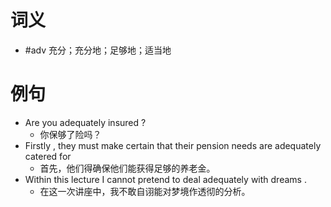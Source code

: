 # 词义
- #adv 充分；充分地；足够地；适当地
# 例句
- Are you adequately insured ?
	- 你保够了险吗？
- Firstly , they must make certain that their pension needs are adequately catered for
	- 首先，他们得确保他们能获得足够的养老金。
- Within this lecture I cannot pretend to deal adequately with dreams .
	- 在这一次讲座中，我不敢自诩能对梦境作透彻的分析。
